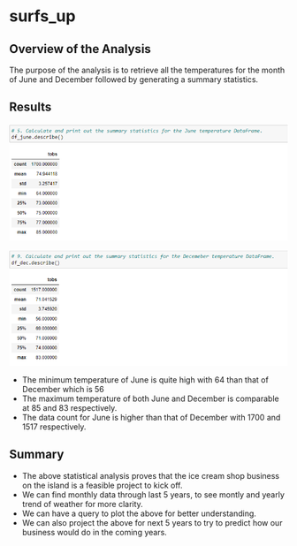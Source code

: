 # surfs_up
## **Overview of the Analysis**
The purpose of the analysis is to retrieve all the temperatures for the month of June and December followed by generating a summary statistics.

## **Results**

![Summary_Statistics_June](Resources/Summary_Statistics_June.png)

![Summary_Statistics_Dec](Resources/Summary_Statistics_Dec.png)

* The minimum temperature of June is quite high with 64 than that of December which is 56
* The maximum temperature of both June and December is comparable at 85 and 83 respectively.
* The data count for June is higher than that of December with 1700 and 1517 respectively.

##  **Summary**
* The above statistical analysis proves that the ice cream shop business on the island is a feasible project to kick off.
* We can find monthly data through last 5 years, to see montly and yearly trend of weather for more clarity.
* We can have a query to plot the above for better understanding.
* We can also project the above for next 5 years to try to predict how our business would do in the coming years. 

